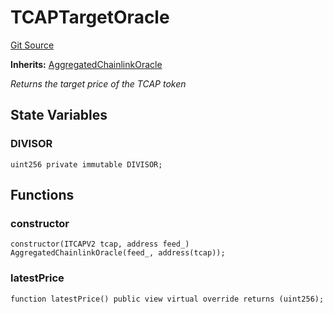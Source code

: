 # TCAPTargetOracle
[Git Source](https://github.com/cryptexfinance/tcapv2.0/blob/6715a13c6e4abbc7ab93ee610fd231d4c1654bde/src/oracle/TCAPTargetOracle.sol)

**Inherits:**
[AggregatedChainlinkOracle](/src/oracle/AggregatedChainlinkOracle.sol/contract.AggregatedChainlinkOracle.md)

*Returns the target price of the TCAP token*


## State Variables
### DIVISOR

```solidity
uint256 private immutable DIVISOR;
```


## Functions
### constructor


```solidity
constructor(ITCAPV2 tcap, address feed_) AggregatedChainlinkOracle(feed_, address(tcap));
```

### latestPrice


```solidity
function latestPrice() public view virtual override returns (uint256);
```

